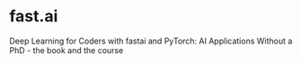 # fast.ai
Deep Learning for Coders with fastai and PyTorch: AI Applications Without a PhD - the book and the course
